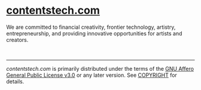 [contentstech.com]
========
We are committed to financial creativity, frontier technology, artistry,
entrepreneurship, and providing innovative opportunities for artists and
creators.

&nbsp;

--------

*contentstech.com* is primarily distributed under the terms of the [GNU Affero
General Public License v3.0] or any later version. See [COPYRIGHT] for details.

[contentstech.com]: https://contentstech.com
[GNU Affero General Public License v3.0]: LICENSE
[COPYRIGHT]: COPYRIGHT

